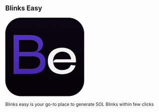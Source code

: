 ## Blinks Easy

![blinkseasy](./assets/blinks-easy.png)

Blinks easy is your go-to place to generate SOL Blinks within few clicks
